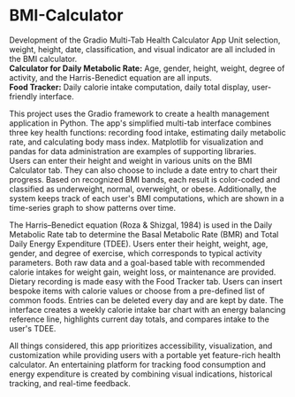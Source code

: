 # BMI-Calculator
Development of the Gradio Multi-Tab Health Calculator App  Unit selection, weight, height, date, classification, and visual indicator are all included in the BMI calculator.  
**Calculator for Daily Metabolic Rate:**  Age, gender, height, weight, degree of activity, and the Harris-Benedict equation are all inputs.  
**Food Tracker:** Daily calorie intake computation, daily total display, user-friendly interface.

This project uses the Gradio framework to create a health management application in Python.  The app's simplified multi-tab interface combines three key health functions: recording food intake, estimating daily metabolic rate, and calculating body mass index.  Matplotlib for visualization and pandas for data administration are examples of supporting libraries.  
Users can enter their height and weight in various units on the BMI Calculator tab. They can also choose to include a date entry to chart their progress.  Based on recognized BMI bands, each result is color-coded and classified as underweight, normal, overweight, or obese.  Additionally, the system keeps track of each user's BMI computations, which are shown in a time-series graph to show patterns over time.

The Harris–Benedict equation (Roza & Shizgal, 1984) is used in the Daily Metabolic Rate tab to determine the Basal Metabolic Rate (BMR) and Total Daily Energy Expenditure (TDEE).  Users enter their height, weight, age, gender, and degree of exercise, which corresponds to typical activity parameters.  Both raw data and a goal-based table with recommended calorie intakes for weight gain, weight loss, or maintenance are provided.  
Dietary recording is made easy with the Food Tracker tab.  Users can insert bespoke items with calorie values or choose from a pre-defined list of common foods.  Entries can be deleted every day and are kept by date.  The interface creates a weekly calorie intake bar chart with an energy balancing reference line, highlights current day totals, and compares intake to the user's TDEE.

All things considered, this app prioritizes accessibility, visualization, and customization while providing users with a portable yet feature-rich health calculator.  An entertaining platform for tracking food consumption and energy expenditure is created by combining visual indications, historical tracking, and real-time feedback.
